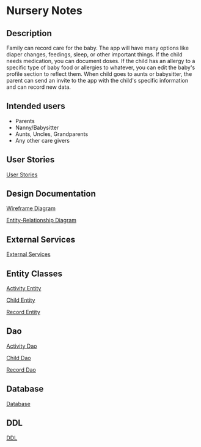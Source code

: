 # Nursery Notes

Description
---
Family can record care for the baby. The app will have many options like diaper changes, feedings, sleep, or other important things. If the child needs medication, you can document doses. If the child has an allergy to a specific type of baby food or allergies to whatever, you can edit the baby's profile section to reflect them. When child goes to aunts or babysitter, the parent can send an invite to the app with the child's specific information and can record new data.

Intended users
---
* Parents
* Nanny/Babysitter 
* Aunts, Uncles, Grandparents
* Any other care givers

User Stories
---
[User Stories](user-stories.md)

Design Documentation
---
[Wireframe Diagram](wireframe.md)

[Entity-Relationship Diagram](erd.md)
 
External Services
---
[External Services](external-services.md)

 Entity Classes
---
[Activity Entity](https://github.com/mgraham21/nursery-notes/blob/master/app/src/main/java/net/nurserynotes/model/entity/Activity.java)

[Child Entity](https://github.com/mgraham21/nursery-notes/blob/master/app/src/main/java/net/nurserynotes/model/entity/Child.java)

[Record Entity](https://github.com/mgraham21/nursery-notes/blob/master/app/src/main/java/net/nurserynotes/model/entity/Record.java)

Dao
---
[Activity Dao](https://github.com/mgraham21/nursery-notes/blob/master/app/src/main/java/net/nurserynotes/model/dao/ActivityDao.java)

[Child Dao](https://github.com/mgraham21/nursery-notes/blob/master/app/src/main/java/net/nurserynotes/model/dao/ChildDao.java)

[Record Dao](https://github.com/mgraham21/nursery-notes/blob/master/app/src/main/java/net/nurserynotes/model/dao/RecordDao.java)

Database
--- 
[Database]()

DDL
---
[DDL](ddl.md)